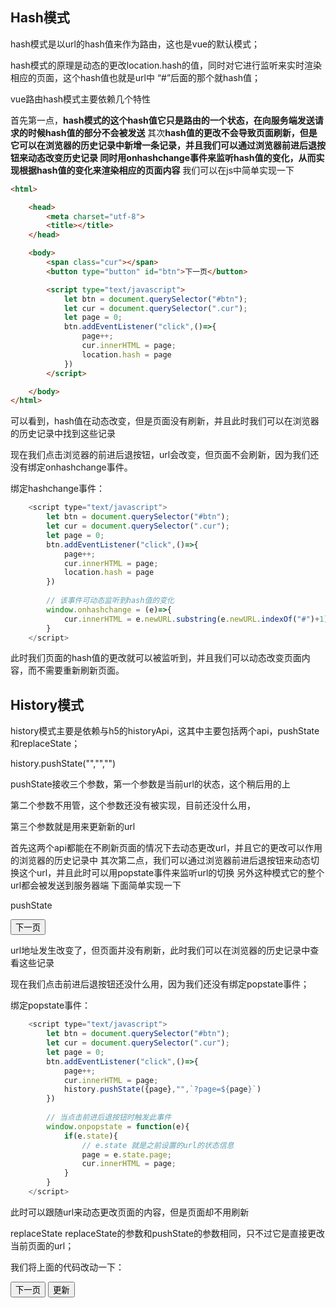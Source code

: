 ## Hash模式
hash模式是以url的hash值来作为路由，这也是vue的默认模式；

hash模式的原理是动态的更改location.hash的值，同时对它进行监听来实时渲染相应的页面，这个hash值也就是url中 “#”后面的那个就hash值；

vue路由hash模式主要依赖几个特性

首先第一点，**hash模式的这个hash值它只是路由的一个状态，在向服务端发送请求的时候hash值的部分不会被发送**
其次**hash值的更改不会导致页面刷新，但是它可以在浏览器的历史记录中新增一条记录，并且我们可以通过浏览器前进后退按钮来动态改变历史记录
同时用onhashchange事件来监听hash值的变化，从而实现根据hash值的变化来渲染相应的页面内容**
我们可以在js中简单实现一下

```html
<html>

	<head>
		<meta charset="utf-8">
		<title></title>
	</head>

	<body>
		<span class="cur"></span>
		<button type="button" id="btn">下一页</button>

		<script type="text/javascript">
			let btn = document.querySelector("#btn");
			let cur = document.querySelector(".cur");
			let page = 0;
			btn.addEventListener("click",()=>{
				page++;
				cur.innerHTML = page;
				location.hash = page
			})
		</script>

	</body>
</html>
```


可以看到，hash值在动态改变，但是页面没有刷新，并且此时我们可以在浏览器的历史记录中找到这些记录

现在我们点击浏览器的前进后退按钮，url会改变，但页面不会刷新，因为我们还没有绑定onhashchange事件。

绑定hashchange事件：

```javascript
	<script type="text/javascript">
		let btn = document.querySelector("#btn");
		let cur = document.querySelector(".cur");
		let page = 0;
		btn.addEventListener("click",()=>{
			page++;
			cur.innerHTML = page;
			location.hash = page
		})
		
		// 该事件可动态监听到hash值的变化
		window.onhashchange = (e)=>{
			cur.innerHTML = e.newURL.substring(e.newURL.indexOf("#")+1);
		}
	</script>
```
此时我们页面的hash值的更改就可以被监听到，并且我们可以动态改变页面内容，而不需要重新刷新页面。

##  History模式
history模式主要是依赖与h5的historyApi，这其中主要包括两个api，pushState和replaceState；

history.pushState("","","")


pushState接收三个参数，第一个参数是当前url的状态，这个稍后用的上

第二个参数不用管，这个参数还没有被实现，目前还没什么用，

第三个参数就是用来更新新的url

首先这两个api都能在不刷新页面的情况下去动态更改url，并且它的更改可以作用的浏览器的历史记录中
其次第二点，我们可以通过浏览器前进后退按钮来动态切换这个url，并且此时可以用popstate事件来监听url的切换
另外这种模式它的整个url都会被发送到服务器端
下面简单实现一下

pushState
<!DOCTYPE html>
<html>
	<head>
		<meta charset="utf-8">
		<title></title>
	</head>
	<body>
		<span class="cur"></span>
		<button type="button" id="btn">下一页</button>
		<script type="text/javascript">
			let btn = document.querySelector("#btn");
			let cur = document.querySelector(".cur");
			let page = 0;
			btn.addEventListener("click",()=>{
				page++;
				cur.innerHTML = page;
				history.pushState({page},"",`?page=${page}`)
			})
		</script>
	</body>
</html>


url地址发生改变了，但页面并没有刷新，此时我们可以在浏览器的历史记录中查看这些记录



现在我们点击前进后退按钮还没什么用，因为我们还没有绑定popstate事件；

绑定popstate事件：

```javascript
	<script type="text/javascript">
		let btn = document.querySelector("#btn");
		let cur = document.querySelector(".cur");
		let page = 0;
		btn.addEventListener("click",()=>{
			page++;
			cur.innerHTML = page;
			history.pushState({page},"",`?page=${page}`)
		})
		
		// 当点击前进后退按钮时触发此事件
		window.onpopstate = function(e){
			if(e.state){
				// e.state 就是之前设置的url的状态信息
				page = e.state.page;
				cur.innerHTML = page;
			}
		}
	</script>
```


此时可以跟随url来动态更改页面的内容，但是页面却不用刷新

 

replaceState
replaceState的参数和pushState的参数相同，只不过它是直接更改当前页面的url；

我们将上面的代码改动一下：


<!DOCTYPE html>
<html>
	<head>
		<meta charset="utf-8">
		<title></title>
	</head>
	<body>
		<span class="cur"></span>
		<button type="button" id="btn">下一页</button>
		<button type="button" id="replace">更新</button>
		<script type="text/javascript">
			let btn = document.querySelector("#btn");
			let replace = document.querySelector("#replace");
			let cur = document.querySelector(".cur");

```javascript
		let page = 0;
		let str = "AAA"
		btn.addEventListener("click",()=>{
			page = parseInt(page)
			page++;
			cur.innerHTML = page;
			history.pushState({page},"",`?page=${page}`)
		})
```


​			
```javascript
		replace.addEventListener("click",()=>{
			page = page+str;
			cur.innerHTML = page;
			history.replaceState({page},"",`?page=${page}`)
		})
```


​			
```javascript
		// 当点击前进后退按钮时触发此事件
		window.onpopstate = function(e){
			if(e.state){
				// e.state 就是之前设置的url的状态信息
				page = e.state.page;
				cur.innerHTML = page;
			}
		}
	</script>
</body>
```
</html>




可以看到，url进行了更新，并且它可以作用在历史记录当中。

 

History模式所引起的问题
我们之前说过，history模式的整个url都会被发送到服务器端，这就会导致一个问题

http://192.168.1.101:8080/Search

http://192.168.1.101:8080/Expand
就是我们不能对它们进行刷新操作，因为我们一刷新就会将这个地址向服务端再发送一次，

若我们直接将这种地址发送到服务器端，服务器就会去查找这个地址所指向的模块，但因为我们的项目是一个单页项目，它只有index.html这一个文件，因此它肯定是不找不到这些模块的，这就会导致它会返回404；



因此我们要对服务器进行一些相关配置，这里以Apache服务器为例,具体配置方式查看下面链接：

https://www.cnblogs.com/litings/p/10802972.html

hash模式不会导致此问题

http://192.168.1.101:8080/#/Search
而hash模式不同，hash模式它#号后面的内容不会被发送，它只是当前客户端路由的状态，因此hash模式可以直接兼容这些服务器
————————————————
原文链接：https://blog.csdn.net/tdl081071tdy/article/details/113410501



##  总结

1. hash模式的这个hash值它只是路由的一个状态，在向服务端发送请求的时候**hash值的部分不会被发送**，其次**hash值的更改不会导致页面刷新**，但是它可以在浏览器的历史记录中新增一条记录，并且我们可以通过浏览器前进后退按钮来动态改变历史记录，同时用onhashchange事件来监听hash值的变化，从而实现根据hash值的变化来渲染相应的页面内容。
2. history模式的整个url都会被发送到服务器端